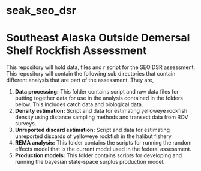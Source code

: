 # seak_seo_dsr
# Southeast Alaska Outside Demersal Shelf Rockfish Assessment

This repository will hold data, files and r script for the SEO DSR assessment.  This repository will contain the following sub directories that contain different analysis that are part of the assessment.  They are,

1. **Data processing:** This folder contains script and raw data files for putting together data for use in the analysis contained in the folders below.  This includes catch data and biological data.
2. **Density estimation:**  Script and data for estimating yelloweye rockfish density using distance sampling methods and transect data from ROV surveys.
3. **Unreported discard estimation:**  Script and data for estimating unreported discards of yelloweye rockfish in the halibut fishery
4. **REMA analysis:** This folder contains the scripts for running the random effects model that is the current model used in the federal assessment.
5. **Production models:** This folder contains scripts for developing and running the bayesian state-space surplus production model.

   
